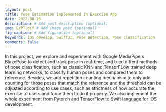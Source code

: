 ```yaml
---
layout: post
title: Pose Estimation implemented in Exercise App
date: 2022-08-26
description: # Add post description (optional)
img: EzPT.gif # Add image post (optional)
fig-caption: # Add figcaption (optional)
keywords: iOS develop, SwiftUI, Pose Detection, Pose Classification
comments: false
---
```



In this project, we explore and experiment with Google MediaPipe's BlazePose to detect and track pose in real-time, and tried diffent methods of pose classification, such as classic KNN and TensorFLow trained deep learning networks, to classify human poses and compared them to reference. Besides, we add repetition counting mechanism to only add counting for those poses that match the reference and the threshold can be adjusted according to use cases, such as strictness of how accurate the exercise of users and force them to do it properly. We also implement the whole experiment from Pytorch and TensorFlow to Swift language for iOS development.
